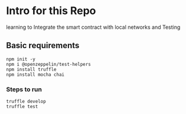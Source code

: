 # Intro for this Repo
learning to Integrate the smart contract with local networks and Testing

## Basic requirements
```
npm init -y 
npm i @openzeppelin/test-helpers
npm install truffle 
npm install mocha chai
```
### Steps to run
```
truffle develop
truffle test
```

